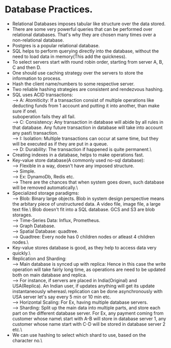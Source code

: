 # Database Practices.

* Relational Databases imposes tabular like structure over the data stored.
* There are some very powerful queries that can be performed over relational databases. That's why they are chosen many times over a non-relational database.
* Postgres is a popular relational database.
* SQL helps to perform querying directly into the database, without the need to load data in memory(This add the quickness).
* To select servers start with round robin order, starting from server A, B, C and then D.
* One should use caching strategy over the servers to store the information to process.
* Hash the client name/numbers to some respective server.
* Two reliable hashing strategies are consistent and rendezvous hashing.
* SQL uses ACID transactions:\
  --> A: Atomiticity: If a transaction consist of multiple operations like deducting funds from 1 account and putting it into another, than make sure if one\   
  suboperation fails they all fail.\
  --> C: Consistency: Any transaction in database will abide by all rules in that database. Any future transaction in database will take into account any past\  transaction.\
  --> I: Isolation: Multiple transactions can occur at same time, but they will be executed as if they are put in a queue.\
  --> D: Durability: The transaction if happened is quite permanent.\
* Creating indexes in a database, helps to make operations fast.
* Key-value store database(A commonly used no-sql database):\
    --> Flexible in a way, doesn't have any imposed structure.\
    --> Simple.\
    --> Ex: DynamoDb, Redis etc.\
    --> There are the chances that when system goes down, such database will be removed automatically.\
* Specialized storage paradigms:\
   --> Blob: Binary large objects. Blob in system design perspective means the arbitary piece of unstructured data. A video file, image file, a large text file.\ Blob doesn't fit into a SQL database. GCS and S3 are blob storages.\
   --> Time-Series Data: Influx, Prometheus.\
   --> Graph Database.\
   --> Spatial Database: quadtree.\
   --> Quadtree: Every node has 0 children nodes or atleast 4 children nodes.\
* Key-value stores database is good, as they help to access data very quickly.\
* Replication and Sharding:\
--> Main database is synced up with replica: Hence in this case the write operation will take fairly long time, as operations are need to be updated both on main database and replica.\
--> For instance, if servers are placed in India(Original) and USA(Replica). An Indian user, if updates anything will get its update instantaneously whereas\ replication can be done asynchronously with USA server let's say every 5 min or 10 min etc.\
--> Horizontal Scaling: For Ex, having multiple database servers.\
--> Sharding: Split up the main data into multiple parts, and store each part on the different database server. For Ex, any payment coming from customer whose name\ start with A-B will store in database server 1, any customer whose name start with C-D will be stored in database server 2 etc.\
* We can use hashing to select which shard to use, based on the character no.\